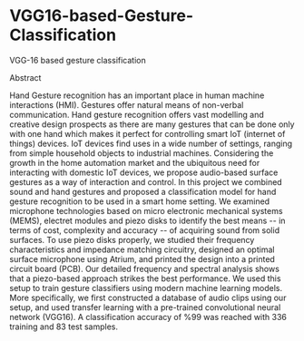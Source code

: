 # VGG16-based-Gesture-Classification
VGG-16 based gesture classification

Abstract

Hand Gesture recognition has an important place in human machine interactions (HMI). Gestures offer natural means of non-verbal communication. Hand gesture recognition offers vast modelling and creative design prospects as there are many gestures that can be done only with one hand which makes it perfect for controlling smart IoT (internet of things) devices. IoT devices find uses in a wide number of settings, ranging from simple household objects to industrial machines. Considering the growth in the home automation market and the ubiquitous need for interacting with domestic IoT devices,  we propose audio-based surface gestures as a way of interaction and control. In this project we combined sound and hand gestures and proposed a classification model for hand gesture recognition to be used in a smart home setting. We examined microphone technologies based on micro electronic mechanical systems (MEMS), electret modules and piezo disks to identify the best means -- in terms of cost, complexity and accuracy -- of acquiring sound from solid surfaces. To use piezo disks properly, we studied their frequency characteristics and impedance matching circuitry, designed an optimal surface microphone using Atrium, and printed the design into a printed circuit board (PCB).
Our detailed frequency and spectral analysis shows that a piezo-based approach strikes the best performance. We used this setup to train gesture classifiers using modern machine learning models. More specifically, we first constructed a database of audio clips using our setup, and used transfer learning with  a pre-trained convolutional neural network (VGG16). A classification accuracy of %99 was reached with 336 training and 83 test samples.
